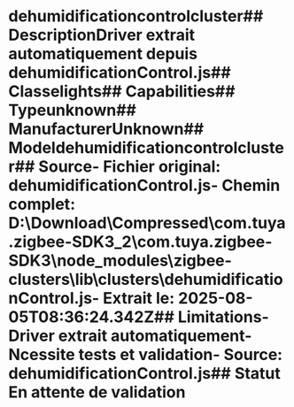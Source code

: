 # dehumidificationcontrolcluster##  DescriptionDriver extrait automatiquement depuis dehumidificationControl.js##  Classelights##  Capabilities##  Typeunknown##  ManufacturerUnknown##  Modeldehumidificationcontrolcluster##  Source- **Fichier original**: dehumidificationControl.js- **Chemin complet**: D:\Download\Compressed\com.tuya.zigbee-SDK3_2\com.tuya.zigbee-SDK3\node_modules\zigbee-clusters\lib\clusters\dehumidificationControl.js- **Extrait le**: 2025-08-05T08:36:24.342Z##  Limitations- Driver extrait automatiquement- Ncessite tests et validation- Source: dehumidificationControl.js##  Statut En attente de validation